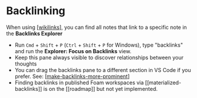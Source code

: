 # Backlinking

When using [[wikilinks]], you can find all notes that link to a specific note in the **Backlinks Explorer**

- Run `Cmd` + `Shift` + `P` (`Ctrl` + `Shift` + `P` for Windows), type "backlinks" and run the **Explorer: Focus on Backlinks** view.
- Keep this pane always visible to discover relationships between your thoughts
- You can drag the backlinks pane to a different section in VS Code if you prefer. See: [[make-backlinks-more-prominent]]
- Finding backlinks in published Foam workspaces via [[materialized-backlinks]] is on the [[roadmap]] but not yet implemented.


[//begin]: # "Autogenerated link references for markdown compatibility"
[wikilinks]: wikilinks.md "Wikilinks"
[make-backlinks-more-prominent]: ../recipes/make-backlinks-more-prominent.md "Make Backlinks More Prominent"
[//end]: # "Autogenerated link references"